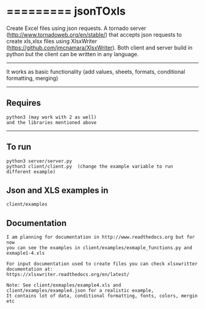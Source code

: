 =========
jsonTOxls
=========

Create Excel files using json requests. A tornado server (http://www.tornadoweb.org/en/stable/) that accepts json requests to create xls,xlsx files using XlsxWriter (https://github.com/jmcnamara/XlsxWriter).
Both client and server build in python but the client can be written in any language.

___
It works as basic functionality (add values, sheets, formats, conditional formatting, merging)
___
Requires
------------

    python3 (may work with 2 as well)
    and the libraries mentioned above
___
To run
------------

    python3 server/server.py
    python3 client/client.py  (change the example variable to run different example)

Json and XLS examples in
------------

    client/examples

Documentation
------------

    I am planning for documentation in http://www.readthedocs.org but for now
    you can see the examples in client/examples/exmaple_functions.py and exmaple1-4.xls‎

    For input documentation used to create files you can check xlsxwritter documentation at:
    https://xlsxwriter.readthedocs.org/en/latest/

    Note: See client/exmaples/example4.xls and client/examples/example4.json for a realistic example,
    It contains lot of data, conditional formatting, fonts, colors, mergin etc

